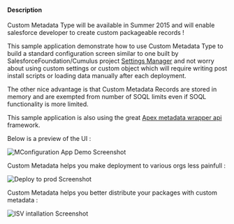 #### Description

Custom Metadata Type will be available in Summer 2015 and will enable salesforce developer to create custom packageable records !

This sample application demonstrate how to use Custom Metadata Type to build a standard configuration screen similar to one built by SalesforceFoundation/Cumulus project  <a href="https://github.com/SalesforceFoundation/Cumulus/blob/dev/src/pages/STG_SettingsManager.page" target="_blank">Settings Manager</a>  and not worry about using custom settings or custom object which will require writing post install scripts or loading data manually after each deployment. 

The other nice advantage is that Custom Metadata Records are stored in memory and are exempted from number of SOQL limits even if SOQL functionality is more limited.

This sample application is also using the great <a href="https://github.com/financialforcedev/apex-mdapi" target="_blank">Apex metadata wrapper api</a> framework.

Below is a preview of the UI :

![MConfiguration App Demo Screenshot](https://github.com/jbpringuey/SFDCConfig/blob/master/images/Configuration.png)

Custom Metadata helps you make deployment to various orgs less painfull :

![Deploy to prod Screenshot](https://github.com/jbpringuey/SFDCConfig/blob/master/images/DeployToProd.png)

Custom Metadata helps you better distribute your packages with custom metadata :

![ISV intallation Screenshot](https://github.com/jbpringuey/SFDCConfig/blob/master/images/ISVInstallation.png)
